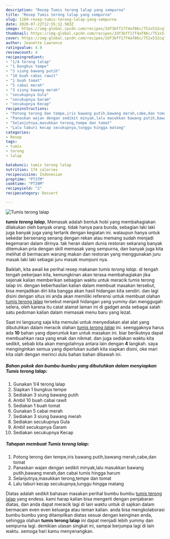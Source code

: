 ```yaml
---
description: "Resep Tumis terong lalap yang sempurna"
title: "Resep Tumis terong lalap yang sempurna"
slug: 1189-resep-tumis-terong-lalap-yang-sempurna
date: 2020-07-22T12:55:12.503Z
image: https://img-global.cpcdn.com/recipes/2df3bff17f4af86c/751x532cq70/tumis-terong-lalap-foto-resep-utama.jpg
thumbnail: https://img-global.cpcdn.com/recipes/2df3bff17f4af86c/751x532cq70/tumis-terong-lalap-foto-resep-utama.jpg
cover: https://img-global.cpcdn.com/recipes/2df3bff17f4af86c/751x532cq70/tumis-terong-lalap-foto-resep-utama.jpg
author: Jeanette Lawrence
ratingvalue: 4.9
reviewcount: 4
recipeingredient:
- "1/4 terong lalap"
- "1 bungkus tempe"
- "3 siung bawang putih"
- "10 buah cabai rawit"
- "1 buah tomat"
- "5 cabai merah"
- "3 siung bawang merah"
- "secukupnya Gula"
- "secukupnya Garam"
- "secukupnya Kecap"
recipeinstructions:
- "Potong terong dan tempe,iris bawang putih,bawang merah,cabe,dan tomat"
- "Panaskan wajan dengan sedikit minyak,lalu masukkan bawang putih,bawang merah,dan cabai tumis hingga harum"
- "Selanjutnya,masukkan terong,tempe dan tomat"
- "Lalu taburi kecap secukupnya,tunggu hingga matang"
categories:
- Resep
tags:
- tumis
- terong
- lalap

katakunci: tumis terong lalap 
nutrition: 174 calories
recipecuisine: Indonesian
preptime: "PT37M"
cooktime: "PT39M"
recipeyield: "2"
recipecategory: Dessert

---
```



![Tumis terong lalap](https://img-global.cpcdn.com/recipes/2df3bff17f4af86c/751x532cq70/tumis-terong-lalap-foto-resep-utama.jpg)

<b><i>tumis terong lalap</i></b>, Memasak adalah bentuk hobi yang membahagiakan dilakukan oleh banyak orang. tidak hanya para bunda, sebagian laki laki juga banyak juga yang tertarik dengan kegiatan ini. walaupun hanya untuk sekedar bersenang senang dengan rekan atau memang sudah menjadi kegemaran dalam dirinya. tak heran dalam dunia restoran sekarang banyak ditemukan pria dengan skill memasak yang sempurna, dan banyak juga kita melihat di bermacam warung makan dan restoran yang menggunakan juru masak laki laki sebagai juru masak mumpuni nya.



Baiklah, kita awali ke perihal resep makanan <i>tumis terong lalap</i>. di tengah tengah pekerjaan kita, kemungkinan akan terasa membahagiakan jika sejenak kalian memberikan sebagian waktu untuk meracik tumis terong lalap ini. dengan keberhasilan kalian dalam membuat masakan tersebut, bisa menjadikan diri kita bangga akan hasil hidangan kita sendiri. dan lagi disini dengan situs ini anda akan memiliki referensi untuk membuat olahan <u>tumis terong lalap</u> tersebut menjadi hidangan yang yummy dan menggugah selera, oleh karena itu catat alamat laman ini di gadget anda sebagai salah satu pedoman kalian dalam memasak menu baru yang lezat.


Saat ini langsung saja kita memulai untuk menyediakan alat alat yang dibutuhkan dalam meracik olahan <u><i>tumis terong lalap</i></u> ini. seenggaknya harus ada <b>10</b> bahan yang diperuntuk kan untuk masakan ini. biar berikutnya dapat membuahkan rasa yang enak dan nikmat. dan juga sediakan waktu kita sedikit, sebab kita akan mengolahnya antara lain dengan <b>4</b> langkah. saya menginginkan semua yang diperlukan sudah kita siapkan disini, oke mari kita olah dengan merinci dulu bahan bahan dibawah ini.

<!--inarticleads1-->

##### Bahan pokok dan bumbu-bumbu yang dibutuhkan dalam menyiapkan Tumis terong lalap:

1. Gunakan 1/4 terong lalap
1. Siapkan 1 bungkus tempe
1. Sediakan 3 siung bawang putih
1. Ambil 10 buah cabai rawit
1. Sediakan 1 buah tomat
1. Gunakan 5 cabai merah
1. Sediakan 3 siung bawang merah
1. Sediakan secukupnya Gula
1. Ambil secukupnya Garam
1. Sediakan secukupnya Kecap




<!--inarticleads2-->

##### Tahapan membuat Tumis terong lalap:

1. Potong terong dan tempe,iris bawang putih,bawang merah,cabe,dan tomat
1. Panaskan wajan dengan sedikit minyak,lalu masukkan bawang putih,bawang merah,dan cabai tumis hingga harum
1. Selanjutnya,masukkan terong,tempe dan tomat
1. Lalu taburi kecap secukupnya,tunggu hingga matang




Diatas adalah sedikit bahasan masakan perihal bumbu bumbu <u>tumis terong lalap</u> yang endess. kami harap kalian bisa mengerti dengan penjabaran diatas, dan anda dapat meracik lagi di lain waktu untuk di sajikan dalam bermacam even even keluarga atau teman kalian. anda bisa mengkolaborasi bumbu bumbu yang ditampilkan diatas sesuai dengan keinginan anda, sehingga olahan <b>tumis terong lalap</b> ini dapat menjadi lebih yummy dan sempurna lagi. demikian ulasan singkat ini, sampai berjumpa lagi di lain waktu. semoga hari kamu menyenangkan.
